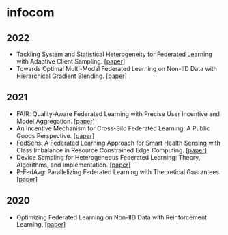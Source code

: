 # infocom
## 2022
+ Tackling System and Statistical Heterogeneity for Federated Learning with Adaptive Client Sampling. [[paper]](https://ieeexplore.ieee.org/document/9796935)
+ Towards Optimal Multi-Modal Federated Learning on Non-IID Data with Hierarchical Gradient Blending. [[paper]](https://ieeexplore.ieee.org/document/9796724)

## 2021
+ FAIR: Quality-Aware Federated Learning with Precise User Incentive and Model Aggregation.  [[paper]](https://ieeexplore.ieee.org/document/9488743)
+ An Incentive Mechanism for Cross-Silo Federated Learning: A Public Goods Perspective.  [[paper]](https://ieeexplore.ieee.org/document/9488705)
+ FedSens: A Federated Learning Approach for Smart Health Sensing with Class Imbalance in Resource Constrained Edge Computing.  [[paper]](https://ieeexplore.ieee.org/document/9488776)
+ Device Sampling for Heterogeneous Federated Learning: Theory, Algorithms, and Implementation. [[paper]](https://ieeexplore.ieee.org/document/9488906)
+ P-FedAvg: Parallelizing Federated Learning with Theoretical Guarantees. [[paper]](https://ieeexplore.ieee.org/document/9488877)

## 2020
+ Optimizing Federated Learning on Non-IID Data with Reinforcement Learning.  [[paper]](https://ieeexplore.ieee.org/document/9155494)
